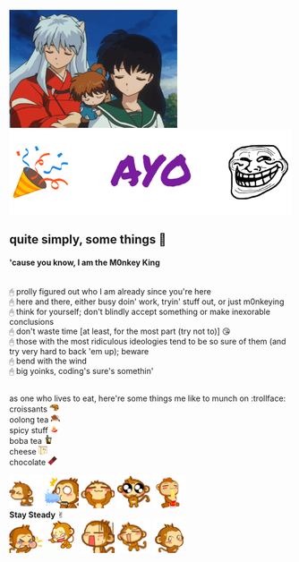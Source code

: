 ![](images/01.gif)
![](images/banner.png)
## quite simply, some things :tanabata_tree:
#### 'cause you know, I am the M0nkey King
<br>🖰 prolly figured out who I am already since you're here
<br>🖰 here and there, either busy doin' work, tryin' stuff out, or just m0nkeying
<br>🖰 think for yourself; don't blindly accept something or make inexorable conclusions
<br>🖰 don't waste time [at least, for the most part (try not to)] :kissing_heart:
<br>🖰 those with the most ridiculous ideologies tend to be so sure of them (and try very hard to back 'em up); beware
<br>🖰 bend with the wind
<br>🖰 big yoinks, coding's sure's somethin'

<br> as one who lives to eat, here're some things me like to munch on :trollface:
<br> croissants ![](images/croissant.png)
<br> oolong tea ![](images/oolong_tea.png)
<br> spicy stuff ![](images/pepper.png)
<br> boba tea ![](images/boba_tea.png)
<br> cheese ![](images/cheese.png)
<br> chocolate ![](images/chocolate.png)

![](images/t_01.gif)
![](images/t_02.gif)
![](images/t_03.gif)
![](images/t_04.gif)
![](images/t_05.gif)
<br>**Stay Steady** ✌︎
<br>![](images/m_01.gif)
![](images/m_04.gif)
![](images/m_05.gif)
![](images/m_02.gif)
![](images/m_03.gif)
